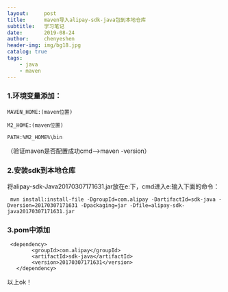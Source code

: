 ```yaml
---
layout:     post
title:      maven导入alipay-sdk-java包到本地仓库
subtitle:   学习笔记
date:       2019-08-24
author:     chenyeshen
header-img: img/bg18.jpg
catalog: true
tags:
    - java
    - maven
---
```


### 1.环境变量添加：

```
MAVEN_HOME:(maven位置)

M2_HOME:(maven位置)

PATH:%M2_HOME%\bin
```

（验证maven是否配置成功cmd-->maven -version）

### 2.安装sdk到本地仓库

将alipay-sdk-Java20170307171631.jar放在e:下，cmd进入e:输入下面的命令：

```
 mvn install:install-file -DgroupId=com.alipay -DartifactId=sdk-java -Dversion=20170307171631 -Dpackaging=jar -Dfile=alipay-sdk-java20170307171631.jar
```



### 3.pom中添加

```
 <dependency>
        <groupId>com.alipay</groupId>
        <artifactId>sdk-java</artifactId>
        <version>20170307171631</version>
   </dependency>
```

以上ok！